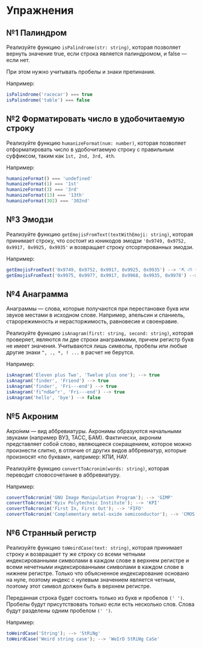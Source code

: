 # Упражнения

## №1 Палиндром

Реализуйте функцию `isPalindrome(str: string)`, которая позволяет вернуть значение true,
если строка является палиндромом, и false — если нет.

При этом нужно учитывать пробелы и знаки препинания.

Например:
```js
isPalindrome('racecar') === true
isPalindrome('table') === false
```

## №2 Форматировать число в удобочитаемую строку

Реализуйте функцию `humanizeFormat(num: number)`, которая позволяет отформатировать число
в удобочитаемую строку с правильным суффиксом, таким как `1st, 2nd, 3rd, 4th`.

Например:
```js
humanizeFormat() === 'undefined'
humanizeFormat(1) === '1st'
humanizeFormat(3) === '3rd'
humanizeFormat(13) === '13th'
humanizeFormat(302) === '302nd'
```

## №3 Эмодзи

Реализуйте функцию `getEmojisFromText(textWithEmoji: string)`, которая принимает строку,
что состоит из юникодов эмодзи `'0x9749, 0x9752, 0x9917, 0x9925, 0x9935'`
и возвращает строку отсортированных эмодзи.

Например:
```js
getEmojisFromText('0x9749, 0x9752, 0x9917, 0x9925, 0x9935') --> '⛏ ⛅ ⚽ ☘ ☕'
getEmojisFromText('0x9975, 0x9977, 0x9917, 0x9968, 0x9935, 0x9978') --> '⛺ ⛏ ⛰ ⚽ ⛹ ⛷'
```

## №4 Анаграмма

Анаграммы — слова, которые получаются при перестановке букв или звуков местами в исходном слове.
Например, апельсин и спаниель, старорежимность и нерасторжимость, равновесие и своенравие.

Реализуйте функцию `isAnagram(first: string, second: string)`, которая проверяет,
являются ли две строки анаграммами, причем регистр букв не имеет значения.
Учитываются лишь символы, пробелы или любые другие знаки `^, ., *, ! ...` в расчет не берутся.

Например:
```js
isAnagram('Eleven plus Two', 'Twelve plus one'); --> true
isAnagram('finder', 'Friend') --> true
isAnagram('finder', 'Fri---end') --> true
isAnagram('fi^nd&e^r', 'Fri---end') --> true
isAnagram('hello', 'bye') --> false
```

## №5 Акроним

Акро́ним  — вид аббревиатуры. Акронимы образуются начальными звуками (например ВУЗ, ТАСС, БАМ).
Фактически, акроним представляет собой слово, являющееся сокращением,
которое можно произнести слитно, в отличие от других видов аббревиатур,
которые произносят «по буквам», например: КПИ, НАУ.

Реализуйте функцию `convertToAcronim(words: string)`,
которая переводит словосочетание в аббревиатуру.

Например:
```js
convertToAcronim('GNU Image Manipulation Program'); --> 'GIMP'
convertToAcronim('Kyiv Polytechnic Institute'); --> 'KPI'
convertToAcronim('First In, First Out'); --> 'FIFO'
convertToAcronim('Complementary metal-oxide semiconductor'); --> 'CMOS'
```

## №6 Странный регистр

Реализуйте функцию `toWeirdCase(text: string)`, которая принимает строку и возвращает
ту же строку со всеми четными индексированными символами в каждом слове в верхнем регистре
и всеми нечетными индексированными символами в каждом слове в нижнем регистре.
Только что объясненное индексирование основано на нуле, поэтому индекс с нулевым значением
является четным, поэтому этот символ должен быть в верхнем регистре.

Переданная строка будет состоять только из букв и пробелов `(' ')`.
Пробелы будут присутствовать только если есть несколько слов.
Слова будут разделены одним пробелом `(' ')`.

Например:
```js
toWeirdCase('String'); --> 'StRiNg'
toWeirdCase('Weird string case'); --> 'WeIrD StRiNg CaSe'
```
